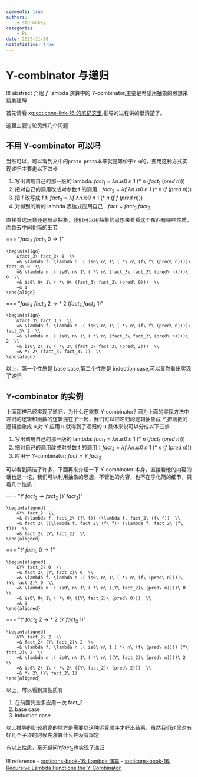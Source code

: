 ```yaml
---
comments: true
authors:
    - stormckey
categories:
    - PL
date: 2023-11-28
nostatistics: true
---
```


# Y-combinator 与递归

!!! abstract
    介绍了 lambda 演算中的 Y-combinator,主要是希望用抽象的思想来帮助理解

<!-- more -->

首先请看 xg[:octicons-link-16:的笔记这里](https://note.tonycrane.cc/cs/pl/ppl/topic1/#y-combinator),推导的过程讲的很清楚了。

这里主要讨论另外几个问题

## 不用 Y-combinator 可以吗

当然可以，可以看到文中的`proto proto`本来就是等价于`Y u`的，要用这种方式实现递归主要走以下四步

1. 写出调用自己的那一版的 lambda: $fact_1 = \lambda n . is0\ n\ 1\ ( *\ n\ (fact_1\ (pred\ n)))$
2. 把对自己的调用改成对参数 f 的调用：$fact_2 = \lambda f. \lambda n . is0\ n\ 1\ ( *\ n\ (f\ (pred\ n)))$
3. 把 f 改写成 f f: $fact_3 = \lambda f. \lambda n . is0\ n\ 1\ ( *\ n\ (f\ f\ (pred\ n)))$
4. 对得到的新的 lambda 表达式应用自己：$fact = fact_3\ fact_3$

直接看这玩意还是有点抽象，我们可以用抽象的思想来看看这个东西有哪些性质，而舍去中间化简的细节

=== "$fact_3\ fact_3\ 0 \rightarrow 1$"

    \begin{align}
        &fact_3\ fact_3\ 0  \\
        =& \lambda f. \lambda n .( is0\ n\ 1\ ( *\ n\ (f\ f\ (pred\ n))))\ fact_3\ 0  \\
        =& \lambda n .( is0\ n\ 1\ ( *\ n\ (fact_3\ fact_3\ (pred\ n))))\ 0  \\
        =& is0\ 0\ 1\ ( *\ 0\ (fact_3\ fact_3\ (pred\ 0)))  \\
        =& 1
    \end{align}


=== "$fact_3\ fact_3\ 2 \rightarrow *\ 2\ (fact_3\ fact_3\ 1)$"

    \begin{align}
        &fact_3\ fact_3 2  \\
        =& \lambda f. \lambda n .( is0\ n\ 1\ ( *\ n\ (f\ f\ (pred\ n))))\ fact_3\ 2  \\
        =& \lambda n .( is0\ n\ 1\ ( *\ n\ (fact_3\ fact_3\ (pred\ n))))\ 2  \\
        =& is0\ 2\ 1\ ( *\ 2\ (fact_3\ fact_3\ (pred\ 2)))  \\
        =& *\ 2\ (fact_3\ fact_3\ 1)  \\
    \end{align}

以上，第一个性质是 base case,第二个性质是 indection case,可以显然看出实现了递归

## Y-combinator 的实例

上面那样已经实现了递归，为什么还需要 Y-combinator? 因为上面的实现方法中递归的逻辑和函数的逻辑混在了一起，我们可以把递归的逻辑抽象成 Y,把函数的逻辑抽象成 u,对 Y 应用 u 就得到了递归的 u.具体来说可以分成以下三步

1. 写出调用自己的那一版的 lambda: $fact_1 = \lambda n . is0\ n\ 1\ ( *\ n\ (fact_1\ (pred\ n)))$
2. 把对自己的调用改成对参数 f 的调用：$fact_2 = \lambda f. \lambda n . is0\ n\ 1\ ( *\ n\ (f\ (pred\ n)))$
3. 应用于 Y-combinator: $fact = Y\ fact_2$

可以看到简洁了许多，下面再来介绍一下 Y-combinator 本身，直接看他的内容的话也是一坨，我们可以利用抽象的思想，不管他的内容，也不在乎化简的细节，只看几个性质：

=== "$Y\ fact_2 \rightarrow fact_2\ (Y\ fact_2)$"

    \begin{aligned}
        &Y\ fact_2  \\
        =& (\lambda f. fact_2\ (f\ f)) (\lambda f. fact_2\ (f\ f))  \\
        =& fact_2\ ((\lambda f. fact_2\ (f\ f)) (\lambda f. fact_2\ (f\ f)))  \\
        =& fact_2\ (Y\ fact_2)  \\
    \end{aligned}

=== "$Y\ fact_2\ 0 \rightarrow 1$"

    \begin{aligned}
        &Y\ fact_2\ 0  \\
        =& fact_2\ (Y\ fact_2)\ 0  \\
        =& \lambda f. \lambda n .( is0\ n\ 1\ ( *\ n\ (f\ (pred\ n))))\ (Y\ fact_2)\ 0  \\
        =& \lambda n .( is0\ n\ 1\ ( *\ n\ ((Y\ fact_2)\ (pred\ n))))\ 0  \\
        =& is0\ 0\ 1\ ( *\ 0\ ((Y\ fact_2)\ (pred\ 0)))  \\
        =& 1
    \end{aligned}

=== "$Y\ fact_2\ 2 \rightarrow *\ 2\ (Y\ fact_2\ 1)$"

    \begin{aligned}
        &Y\ fact_2\ 2  \\
        =& fact_2\ (Y\ fact_2)\ 2  \\
        =& \lambda f. \lambda n .( is0\ n\ 1 ( *\ n\ (f\ (pred\ n)))) (Y\ fact_2)\ 2  \\
        =& \lambda n .( is0\ n\ 1\ ( *\ n\ ((Y\ fact_2)\ (pred\ n))))\ 2  \\
        =& is0\ 2\ 1\ ( *\ 2\ ((Y\ fact_2)\ (pred\ 2)))  \\
        =& *\ 2\ (Y\ fact_2\ 1)
    \end{aligned}

以上，可以看到其性质有

1. 在前面凭空多应用一次 fact_2
2. base case
3. induction case

以上推导的比较吊诡的地方是需要以这种运算顺序才好出结果，虽然我们这里对有好几个子项的时候先演算什么并没有规定

有以上性质，毫无疑问$Y fact_2$也实现了递归

!!! reference
    - [:octicons-book-16: Lambda 演算](https://note.tonycrane.cc/cs/pl/ppl/topic1/#y-combinator)
    - [:octicons-book-16: Recursive Lambda Functions the Y-Combinator](https://sookocheff.com/post/fp/recursive-lambda-functions/)
